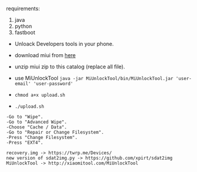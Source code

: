 requirements:
1) java
2) python
3) fastboot 

* Unloack Developers tools in your phone.

* download miui from [here](https://miuipolska.pl/download/)

* unzip miui zip to this catalog (replace all file).

* use MiUnlockTool
`java -jar MiUnlockTool/bin/MiUnlockTool.jar 'user-email' 'user-password'`

* `chmod a+x upload.sh`
* `./upload.sh`


```
-Go to "Wipe".
-Go to "Advanced Wipe".
-Choose "Cache / Data".
-Go to "Repair or Change Filesystem".
-Press "Change Filesystem".
-Press "EXT4".
```

```
recovery.img -> https://twrp.me/Devices/
new version of sdat2img.py -> https://github.com/xpirt/sdat2img
MiUnlockTool -> http://xiaomitool.com/MiUnlockTool
```
